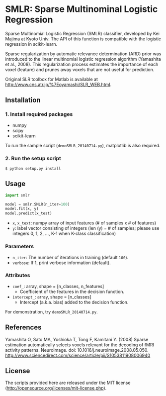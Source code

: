 # SMLR: Sparse Multinominal Logistic Regression

Sparse Multinomial Logistic Regression (SMLR) classifier, developed by Kei Majima at Kyoto Univ.
The API of this function is compatible with the logistic regression in scikit-learn.

Sparse regularization by automatic relevance determination (ARD) prior was introduced to the linear multinomial logistic regression algorithm (Yamashita et al., 2008).
This regularization process estimates the importance of each voxel (feature) and prunes away voxels that are not useful for prediction.

Original SLR toolbox for Matlab is available at <http://www.cns.atr.jp/%7Eoyamashi/SLR_WEB.html>.

## Installation

### 1. Install required packages

- numpy
- scipy
- scikit-learn

To run the sample script (`demoSMLR_20140714.py`), matplotlib is also required.

### 2. Run the setup script

```shell
$ python setup.py install
```

## Usage

``` python
import smlr

model = smlr.SMLR(n_iter=100)
model.fit(x, y)
model.predict(x_test)
```

- `x`, `x_text`: numpy array of input features (# of samples x # of features)
- `y`: label vector consisting of integers (len (y) = # of samples; please use integers 0, 1, 2, ..., K-1 when K-class classification)

### Parameters

- `n_iter`: The number of iterations in training (default `100`).
- `verbose`: If 1, print verbose information (default).

### Attributes

- `coef_`: array, shape = [n_classes, n_features]
    - Coefficient of the features in the decision function.
- `intercept_`: array, shape = [n_classes]
    - Intercept (a.k.a. bias) added to the decision function.

For demonstration, try `demoSMLR_20140714.py`.

## References

Yamashita O, Sato MA, Yoshioka T, Tong F, Kamitani Y. (2008) Sparse estimation automatically selects voxels relevant for the decoding of fMRI activity patterns. NeuroImage. doi: 10.1016/j.neuroimage.2008.05.050. <http://www.sciencedirect.com/science/article/pii/S1053811908006940>

## License

The scripts provided here are released under the MIT license (http://opensource.org/licenses/mit-license.php).
